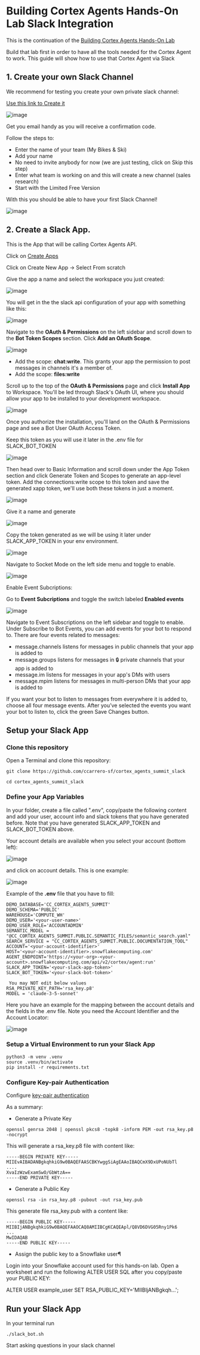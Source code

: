 # Building Cortex Agents Hands-On Lab Slack Integration

This is the continuation of the [Building Cortex Agents Hands-On Lab](https://github.com/ccarrero-sf/cortex_agents_summit/tree/main)

Build that lab first in order to have all the tools needed for the Cortex Agent to work. This guide will show how to use that Cortex Agent via Slack

## 1. Create your own Slack Channel

We recommend for testing you create your own private slack channel:

[Use this link to Create it](https://slack.com/get-started#create)

![image](img/11_slack_create.png)

Get you email handy as you will receive a confirmation code.

Follow the steps to:

- Enter the name of your team (My Bikes & Ski)
- Add your name
- No need to invite anybody for now (we are just testing, click on Skip this step)
- Enter what team is working on and this will create a new channel (sales research)
- Start with the Limited Free Version

With this you should be able to have your first Slack Channel!

![image](img/12_slack_channel.png)

## 2. Create a Slack App.

This is the App that will be calling Cortex Agents API.

Click on [Create Apps](https://api.slack.com/apps?new_app=1)

Click on Create New App -> Select From scratch

Give the app a name and select the workspace you just created:

![image](img/13_create_app.png)

You will get in the the slack api configuration of your app with something like this:

![image](img/14_slack_api.png)

Navigate to the **OAuth & Permissions** on the left sidebar and scroll down to the **Bot Token Scopes** section. Click **Add an OAuth Scope**.

![image](img/15_bot_token.png)

- Add the scope: **chat:write**. This grants your app the permission to post messages in channels it's a member of.
- Add the scope: **files:write**

Scroll up to the top of the **OAuth & Permissions** page and click **Install App** to Workspace. You'll be led through Slack's OAuth UI, where you should allow your app to be installed to your development workspace.

![image](img/16_oauth_tokens.png)

Once you authorize the installation, you'll land on the OAuth & Permissions page and see a Bot User OAuth Access Token.

Keep this token as you will use it later in the .env file for SLACK_BOT_TOKEN

![image](img/17_authorized.png)

Then head over to Basic Information and scroll down under the App Token section and click Generate Token and Scopes to generate an app-level token. Add the connections:write scope to this token and save the generated xapp token, we'll use both these tokens in just a moment.

![image](img/18_generate_token.png)

Give it a name and generate

![image](img/19_app_token.png)

Copy the token generated as we will be using it later under SLACK_APP_TOKEN in your env environment.

![image](img/20_copy_token.png)

Navigate to Socket Mode on the left side menu and toggle to enable.

![image](img/21_socket_mode.png)

Enable Event Subcriptions:

Go to **Event Subcriptions** and toggle the switch labeled **Enabled events**

![image](img/21_enable_events.png)

Navigate to Event Subscriptions on the left sidebar and toggle to enable. Under Subscribe to Bot Events, you can add events for your bot to respond to. There are four events related to messages:

- message.channels listens for messages in public channels that your app is added to
- message.groups listens for messages in 🔒 private channels that your app is added to
- message.im listens for messages in your app's DMs with users
- message.mpim listens for messages in multi-person DMs that your app is added to

If you want your bot to listen to messages from everywhere it is added to, choose all four message events. After you’ve selected the events you want your bot to listen to, click the green Save Changes button.


## Setup your Slack App
### Clone this repository

Open a Terminal and clone this repository:

```code
git clone https://github.com/ccarrero-sf/cortex_agents_summit_slack

cd cortex_agents_summit_slack

```
### Define your App Variables

In your folder, create a file called ".env", copy/paste the following content and add your user, account info and slack tokens that you have generated before. Note that you have generated SLACK_APP_TOKEN and SLACK_BOT_TOKEN above.

Your account details are available when you select your account (bottom left):

![image](img/22_account_details.png)

and click on account details. This is one example:

![image](img/23_account_details_2.png)

Example of the **.env** file that you have to fill:

```code
DEMO_DATABASE='CC_CORTEX_AGENTS_SUMMIT'
DEMO_SCHEMA='PUBLIC'
WAREHOUSE='COMPUTE_WH'
DEMO_USER='<your-user-name>'
DEMO_USER_ROLE='ACCOUNTADMIN'
SEMANTIC_MODEL = "@CC_CORTEX_AGENTS_SUMMIT.PUBLIC.SEMANTIC_FILES/semantic_search.yaml"
SEARCH_SERVICE = "CC_CORTEX_AGENTS_SUMMIT.PUBLIC.DOCUMENTATION_TOOL"
ACCOUNT='<your-account-identifier>'
HOST='<your-account-identifier>.snowflakecomputing.com'
AGENT_ENDPOINT='https://<your-org>-<your-account>.snowflakecomputing.com/api/v2/cortex/agent:run'
SLACK_APP_TOKEN='<your-slack-app-token>'
SLACK_BOT_TOKEN='<your-slack-bot-token>'
      
 You may NOT edit below values  
RSA_PRIVATE_KEY_PATH='rsa_key.p8'
MODEL = 'claude-3-5-sonnet'
```

Here you have an example for the mapping between the account details and the fields in the .env file. Note you need the Account Identifier and the Account Locator:

![image](img/24_mapping.png)


### Setup a Virtual Environment to run your Slack App

```code
python3 -m venv .venv  
source .venv/bin/activate  
pip install -r requirements.txt
```
### Configure Key-pair Authentication 

Configure [key-pair authentication](https://docs.snowflake.com/user-guide/key-pair-auth?_fsi=ntnJOu8E&_fsi=ntnJOu8E&_fsi=ntnJOu8E#configuring-key-pair-authentication)

As a summary:

- Generate a Private Key

```code
openssl genrsa 2048 | openssl pkcs8 -topk8 -inform PEM -out rsa_key.p8 -nocrypt
```

This will generate a rsa_key.p8 file with content like:

```code
-----BEGIN PRIVATE KEY-----
MIIEvAIBADANBgkqhkiG9w0BAQEFAASCBKYwggSiAgEAAoIBAQCmX9DxUPoNUbTl
....
XvaIzWzwExamSwO/GbWtzA==
-----END PRIVATE KEY-----
```

- Generate a Public Key

```code
openssl rsa -in rsa_key.p8 -pubout -out rsa_key.pub
```

This generate file rsa_key.pub with a content like:

```code
-----BEGIN PUBLIC KEY-----
MIIBIjANBgkqhkiG9w0BAQEFAAOCAQ8AMIIBCgKCAQEApl/Q8VD6DVG05Rny1Pk6
...
MwIDAQAB
-----END PUBLIC KEY-----
```

- Assign the public key to a Snowflake user¶

Login into your Snowflake account used for this hands-on lab. Open a worksheet and run the following ALTER USER SQL after you copy/paste your PUBLIC KEY:

ALTER USER example_user SET RSA_PUBLIC_KEY='MIIBIjANBgkqh...';



## Run your Slack App

In your terminal run 

```code
./slack_bot.sh
```

Start asking questions in your slack channel



